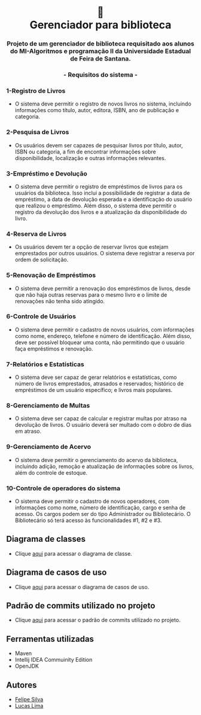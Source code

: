<h1 align="center">
📄<br>Gerenciador para biblioteca
</h1>
 <h3 align="center">
Projeto de um gerenciador de biblioteca requisitado aos alunos do MI-Algoritmos e programação II da Universidade Estadual de Feira de Santana.
</h3>

<h3 align="center">
 - Requisitos do sistema -
</h3>

### 1-Registro de Livros<br> 
- O sistema deve permitir o registro de novos livros no sistema, incluindo informações como título, autor, editora, ISBN, ano de publicação e categoria.<br>

### 2-Pesquisa de Livros<br> 
- Os usuários devem ser capazes de pesquisar livros por título, autor, ISBN ou categoria, a fim de encontrar informações sobre disponibilidade, localização e outras informações relevantes.<br>

### 3-Empréstimo e Devolução<br> 
- O sistema deve permitir o registro de empréstimos de livros para os usuários da biblioteca. Isso inclui a possibilidade de registrar a data de empréstimo, a
data de devolução esperada e a identificação do usuário que realizou o empréstimo. Além disso, o sistema deve permitir o registro da devolução dos livros e a atualização da disponibilidade do livro.<br>

### 4-Reserva de Livros<br> 
- Os usuários devem ter a opção de reservar livros que estejam emprestados por outros usuários. O sistema deve registrar a reserva por ordem de solicitação.<br>

### 5-Renovação de Empréstimos<br> 
- O sistema deve permitir a renovação dos empréstimos de livros, desde que não haja outras reservas para o mesmo livro e o limite de renovações não tenha sido atingido.<br>

### 6-Controle de Usuários<br> 
- O sistema deve permitir o cadastro de novos usuários, com informações como nome, endereço, telefone e número de identificação. Além disso, deve ser possível bloquear uma conta, não permitindo que o usuário faça empréstimos e renovação.<br>

### 7-Relatórios e Estatísticas<br> 
- O sistema deve ser capaz de gerar relatórios e estatísticas, como número de livros emprestados, atrasados e reservados; histórico de empréstimos de um usuário específico; e livros mais populares.<br>

### 8-Gerenciamento de Multas<br> 
- O sistema deve ser capaz de calcular e registrar multas por atraso na devolução de livros. O usuário deverá ser multado com o dobro de dias em atraso.<br>

### 9-Gerenciamento de Acervo<br> 
- O sistema deve permitir o gerenciamento do acervo da biblioteca, incluindo adição, remoção e atualização de informações sobre os livros, além do controle de estoque.<br>

### 10-Controle de operadores do sistema<br> 
- O sistema deve permitir o cadastro de novos operadores, com informações como nome, número de identificação, cargo e senha de acesso. Os cargos podem ser do tipo Administrador ou Bibliotecário. O Bibliotecário só terá acesso às funcionalidades #1, #2 e #3.

## Diagrama de classes 

- Clique [aqui](https://github.com/felipe-py/Gerenciador-de-biblioteca/blob/main/docs/Diagrama_de_classes.png) para acessar o diagrama de classe.

## Diagrama de casos de uso 

- Clique [aqui](https://github.com/felipe-py/Gerenciador-de-biblioteca/blob/main/docs/Diagrama_de_casos_de_uso-1.png) para acessar o diagrama de casos de uso.

## Padrão de commits utilizado no projeto

- Clique [aqui](https://github.com/rafatosta/padroes-de-commits) para acessar o padrão de commits utilizado no projeto.

## Ferramentas utilizadas

- Maven
- Intellij IDEA Commuinity Edition
- OpenJDK

## Autores

- [Felipe Silva](https://github.com/felipe-py)
- [Lucas Lima](https://github.com/Lucas-L-Rodrigues)

